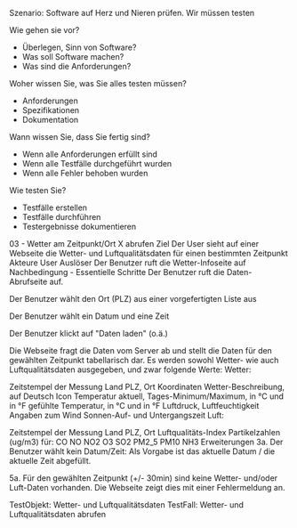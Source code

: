 Szenario: Software auf Herz und Nieren prüfen. Wir müssen testen


Wie gehen sie vor?
- Überlegen, Sinn von Software?
- Was soll Software machen?
- Was sind die Anforderungen?

Woher wissen Sie, was Sie alles testen müssen?
- Anforderungen
- Spezifikationen
- Dokumentation

Wann wissen Sie, dass Sie fertig sind?
- Wenn alle Anforderungen erfüllt sind
- Wenn alle Testfälle durchgeführt wurden
- Wenn alle Fehler behoben wurden

Wie testen Sie?
- Testfälle erstellen
- Testfälle durchführen
- Testergebnisse dokumentieren


03 - Wetter am Zeitpunkt/Ort X abrufen
Ziel	Der User sieht auf einer Webseite die Wetter- und Luftqualitätsdaten für einen bestimmten Zeitpunkt
Akteure	User
Auslöser	Der Benutzer ruft die Wetter-Infoseite auf
Nachbedingung	-
Essentielle Schritte
Der Benutzer ruft die Daten-Abrufseite auf.

Der Benutzer wählt den Ort (PLZ) aus einer vorgefertigten Liste aus

Der Benutzer wählt ein Datum und eine Zeit

Der Benutzer klickt auf "Daten laden" (o.ä.)

Die Webseite fragt die Daten vom Server ab und stellt die Daten für den gewählten Zeitpunkt tabellarisch dar. Es werden sowohl Wetter- wie auch Luftqualitätsdaten ausgegeben, und zwar folgende Werte:
Wetter:

Zeitstempel der Messung
Land
PLZ, Ort
Koordinaten
Wetter-Beschreibung, auf Deutsch
Icon
Temperatur aktuell, Tages-Minimum/Maximum, in °C und in °F
gefühlte Temperatur, in °C und in °F
Luftdruck, Luftfeuchtigkeit
Angaben zum Wind
Sonnen-Auf- und Untergangszeit
Luft:

Zeitstempel der Messung
Land
PLZ, Ort
Luftqualitäts-Index
Partikelzahlen (ug/m3) für:
CO
NO
NO2
O3
SO2
PM2_5
PM10
NH3
Erweiterungen
3a. Der Benutzer wählt kein Datum/Zeit: Als Vorgabe ist das aktuelle Datum / die aktuelle Zeit abgefüllt.

5a. Für den gewählten Zeitpunkt (+/- 30min) sind keine Wetter- und/oder Luft-Daten vorhanden. Die Webseite zeigt dies mit einer Fehlermeldung an.


TestObjekt: Wetter- und Luftqualitätsdaten
TestFall: Wetter- und Luftqualitätsdaten abrufen

